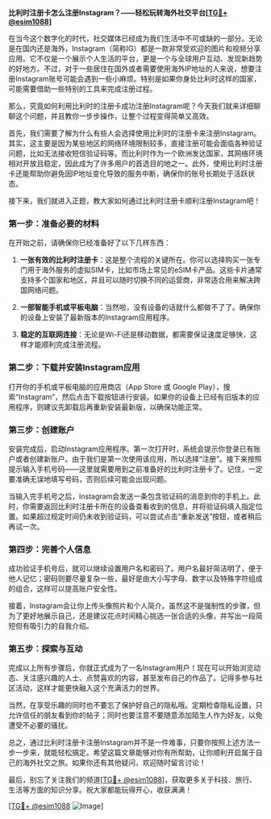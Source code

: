 **比利时注册卡怎么注册Instagram？——轻松玩转海外社交平台[[TG💪+ @esim1088](https://t.me/s/esim1088)]**

在当今这个数字化的时代，社交媒体已经成为我们生活中不可或缺的一部分。无论是在国内还是海外，Instagram（简称IG）都是一款非常受欢迎的图片和视频分享应用。它不仅是一个展示个人生活的平台，更是一个与全球用户互动、发现新趋势的好地方。不过，对于一些居住在国外或者需要使用海外IP地址的人来说，想要注册Instagram账号可能会遇到一些小麻烦。特别是如果你身处比利时这样的国家，可能需要借助一些特别的工具来完成注册过程。

那么，究竟如何利用比利时的注册卡成功注册Instagram呢？今天我们就来详细聊聊这个问题，并且教你一步步操作，让整个过程变得简单又高效。

首先，我们需要了解为什么有些人会选择使用比利时的注册卡来注册Instagram。其实，这主要是因为某些地区的网络环境限制较多，直接注册可能会面临各种验证问题，比如无法接收短信验证码等。而比利时作为一个欧洲发达国家，其网络环境相对开放且稳定，因此成为了许多用户的首选目的地之一。此外，使用比利时注册卡还能帮助你避免因IP地址变化导致的服务中断，确保你的账号长期处于活跃状态。

接下来，我们就进入正题，教大家如何通过比利时注册卡顺利注册Instagram吧！

### 第一步：准备必要的材料

在开始之前，请确保你已经准备好了以下几样东西：

1. **一张有效的比利时注册卡**：这是整个流程的关键所在。你可以选择购买一张专门用于海外服务的虚拟SIM卡，比如市场上常见的eSIM卡产品。这些卡片通常支持多个国家和地区，并且可以随时切换不同的运营商，非常适合用来解决跨国网络问题。
   
2. **一部智能手机或平板电脑**：当然啦，没有设备的话就什么都做不了了。确保你的设备上安装了最新版本的Instagram应用程序。

3. **稳定的互联网连接**：无论是Wi-Fi还是移动数据，都需要保证速度足够快，这样才能顺利完成注册流程。

### 第二步：下载并安装Instagram应用

打开你的手机或平板电脑的应用商店（App Store 或 Google Play），搜索“Instagram”，然后点击下载按钮进行安装。如果你的设备上已经有旧版本的应用程序，则建议先卸载后再重新安装最新版，以确保功能正常。

### 第三步：创建账户

安装完成后，启动Instagram应用程序。第一次打开时，系统会提示你登录已有账户或者创建新账户。由于我们是第一次使用该应用，所以选择“注册”。接下来按照提示输入手机号码——这里就需要用到之前准备好的比利时注册卡了。记住，一定要准确无误地填写号码，否则后续可能会出现问题。

当输入完手机号之后，Instagram会发送一条包含验证码的消息到你的手机上。此时，你需要返回比利时注册卡所在的设备查看收到的信息，并将验证码填入指定位置。如果超过规定时间仍未收到验证码，可以尝试点击“重新发送”按钮，或者稍后再试一次。

### 第四步：完善个人信息

成功验证手机号后，就可以继续设置用户名和密码了。用户名最好简洁明了，便于他人记忆；密码则要尽量复杂一些，最好是由大小写字母、数字以及特殊字符组成的组合，这样可以提高账户安全性。

接着，Instagram会让你上传头像照片和个人简介。虽然这不是强制性的步骤，但为了更好地展示自己，还是建议花点时间精心挑选一张合适的头像，并写出一段简短但有吸引力的自我介绍。

### 第五步：探索与互动

完成以上所有步骤后，你就正式成为了一名Instagram用户！现在可以开始浏览动态、关注感兴趣的人士、点赞喜欢的内容，甚至发布自己的作品了。记得多参与社区活动，这样才能更快融入这个充满活力的世界。

当然，在享受乐趣的同时也不要忘了保护好自己的隐私哦。定期检查隐私设置，只允许信任的朋友看到你的帖子；同时也要注意不要随意添加陌生人作为好友，以免遭受不必要的骚扰。

总之，通过比利时注册卡注册Instagram并不是一件难事，只要你按照上述方法一步一步来，就能轻松搞定。希望这篇文章能够对你有所帮助，让你顺利开启属于自己的海外社交之旅。如果你还有其他疑问，欢迎随时留言讨论！

最后，别忘了关注我们的频道[[TG💪+ @esim1088](https://t.me/s/esim1088)]，获取更多关于科技、旅行、生活等方面的知识分享。祝大家都能玩得开心，收获满满！

[[TG💪+ @esim1088](https://t.me/s/esim1088) ![Image](https://i.postimg.cc/4NQfJmqS/Snipaste-2025-05-13-00-14-12.png)]